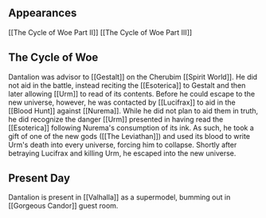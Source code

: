 ## Appearances
[[The Cycle of Woe Part II]]
[[The Cycle of Woe Part III]]

## The Cycle of Woe

Dantalion was advisor to [[Gestalt]] on the Cherubim [[Spirit World]]. He did not aid in the battle, instead reciting the [[Esoterica]] to Gestalt and then later allowing [[Urm]] to read of its contents. Before he could escape to the new universe, however, he was contacted by [[Lucifrax]] to aid in the [[Blood Hunt]] against [[Nurema]]. While he did not plan to aid them in truth, he did recognize the danger [[Urm]] presented in having read the [[Esoterica]] following Nurema's consumption of its ink. As such, he took a gift of one of the new gods ([[The Leviathan]]) and used its blood to write Urm's death into every universe, forcing him to collapse. Shortly after betraying Lucifrax and killing Urm, he escaped into the new universe.

## Present Day

Dantalion is present in [[Valhalla]] as a supermodel, bumming out in [[Gorgeous Candor]] guest room.